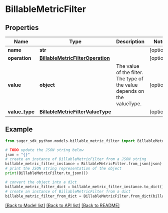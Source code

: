 # BillableMetricFilter


## Properties

Name | Type | Description | Notes
------------ | ------------- | ------------- | -------------
**name** | **str** |  | [optional] 
**operation** | [**BillableMetricFilterOperation**](BillableMetricFilterOperation.md) |  | [optional] 
**value** | **object** | The value of the filter. The type of the value depends on the valueType. | [optional] 
**value_type** | [**BillableMetricFilterValueType**](BillableMetricFilterValueType.md) |  | [optional] 

## Example

```python
from suger_sdk_python.models.billable_metric_filter import BillableMetricFilter

# TODO update the JSON string below
json = "{}"
# create an instance of BillableMetricFilter from a JSON string
billable_metric_filter_instance = BillableMetricFilter.from_json(json)
# print the JSON string representation of the object
print(BillableMetricFilter.to_json())

# convert the object into a dict
billable_metric_filter_dict = billable_metric_filter_instance.to_dict()
# create an instance of BillableMetricFilter from a dict
billable_metric_filter_from_dict = BillableMetricFilter.from_dict(billable_metric_filter_dict)
```
[[Back to Model list]](../README.md#documentation-for-models) [[Back to API list]](../README.md#documentation-for-api-endpoints) [[Back to README]](../README.md)


